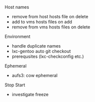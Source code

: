 Host names
* remove from host hosts file on delete
* add to vms hosts files on add
* remove from vms hosts files on delete

Environment
* handle duplicate names
* lxc-gentoo auto git checkout
* prerequsites (lxc-checkconfig etc.)

Ephemeral
* aufs3: cow ephemeral  

Stop Start
* investigate freeze
